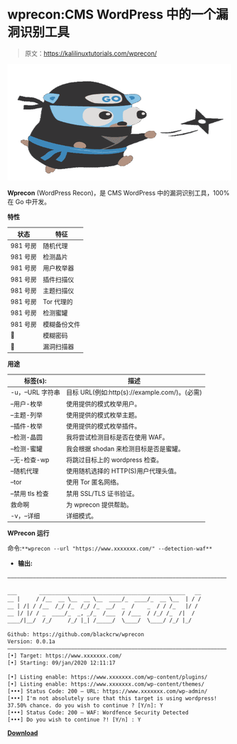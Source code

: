# wprecon:CMS WordPress 中的一个漏洞识别工具

> 原文：<https://kalilinuxtutorials.com/wprecon/>

[![Wprecon : A Vulnerability Recognition Tool In CMS WordPress](img//05e38e2c3cc24e97b134128934626fee.png "Wprecon : A Vulnerability Recognition Tool In CMS WordPress")](https://1.bp.blogspot.com/-f70C0G2q2ww/X_ydmbBJ_kI/AAAAAAAAIUo/gk-z2g28iBcBrS0dTwN8BNQZpsLIIslIgCLcBGAsYHQ/s728/WPrecon%25281%2529.png)

**Wprecon** (WordPress Recon)，是 CMS WordPress 中的漏洞识别工具，100%在 Go 中开发。

**特性**

| 状态 | 特征 |
| --- | --- |
| 981 号房 | 随机代理 |
| 981 号房 | 检测晶片 |
| 981 号房 | 用户枚举器 |
| 981 号房 | 插件扫描仪 |
| 981 号房 | 主题扫描仪 |
| 981 号房 | Tor 代理的 |
| 981 号房 | 检测蜜罐 |
| 981 号房 | 模糊备份文件 |
| 🔨 | 模糊密码 |
| 🔨 | 漏洞扫描器 |

**用途**

| 标签(s): | 描述 |
| --- | --- |
| -u，–URL 字符串 | 目标 URL(例如:http(s)://example.com/)。(必需) |
| –用户-枚举 | 使用提供的模式枚举用户。 |
| –主题-列举 | 使用提供的模式枚举主题。 |
| –插件-枚举 | 使用提供的模式枚举插件。 |
| –检测-晶圆 | 我将尝试检测目标是否在使用 WAF。 |
| –检测-蜜罐 | 我会根据 shodan 来检测目标是否是蜜罐。 |
| –无-检查-wp | 将跳过目标上的 wordpress 检查。 |
| –随机代理 | 使用随机选择的 HTTP(S)用户代理头值。 |
| –tor | 使用 Tor 匿名网络。 |
| –禁用 tls 检查 | 禁用 SSL/TLS 证书验证。 |
| 救命啊 | 为 wprecon 提供帮助。 |
| -v，–详细 | 详细模式。 |

**WPrecon 运行**

命令:`**wprecon --url "https://www.xxxxxxx.com/" --detection-waf**`

*   **输出:**

```
—————————————————————————————————————————————————————————————————————

___       ______________________________________________   __
__ |     / /__  __ \__  __ \__  ____/_  ____/_  __ \__  | / /
__ | /| / /__  /_/ /_  /_/ /_  __/  _  /    _  / / /_   |/ /
__ |/ |/ / _  ____/_  _, _/_  /___  / /___  / /_/ /_  /|  /
____/|__/  /_/     /_/ |_| /_____/  \____/  \____/ /_/ |_/

Github: https://github.com/blackcrw/wprecon
Version: 0.0.1a
—————————————————————————————————————————————————————————————————————
[•] Target: https://www.xxxxxxx.com/
[•] Starting: 09/jan/2020 12:11:17

[•] Listing enable: https://www.xxxxxxx.com/wp-content/plugins/
[•] Listing enable: https://www.xxxxxxx.com/wp-content/themes/
[•••] Status Code: 200 — URL: https://www.xxxxxxx.com/wp-admin/
[•••] I'm not absolutely sure that this target is using wordpress! 37.50% chance. do you wish to continue ? [Y/n]: Y
[•••] Status Code: 200 — WAF: Wordfence Security Detected
[•••] Do you wish to continue ?! [Y/n] : Y
```

[**Download**](https://github.com/blackcrw/wprecon)